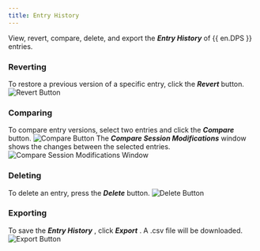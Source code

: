 ```yaml
---
title: Entry History
---
```

View, revert, compare, delete, and export the ***Entry History*** of {{ en.DPS }} entries. 
### Reverting 
To restore a previous version of a specific entry, click the ***Revert*** button. 
![Revert Button](/img/en/server/serverop4004.png) 
### Comparing 
To compare entry versions, select two entries and click the ***Compare*** button. 
![Compare Button](/img/en/server/serverop4005.png) 
The ***Compare Session Modifications*** window shows the changes between the selected entries. 
![Compare Session Modifications Window](/img/en/server/serverop0000.png) 
### Deleting 
To delete an entry, press the ***Delete*** button. 
![Delete Button](/img/en/server/serverop0001.png) 
### Exporting 
To save the ***Entry History*** , click ***Export*** . A .csv file will be downloaded. 
![Export Button](/img/en/server/serverop0002.png) 

